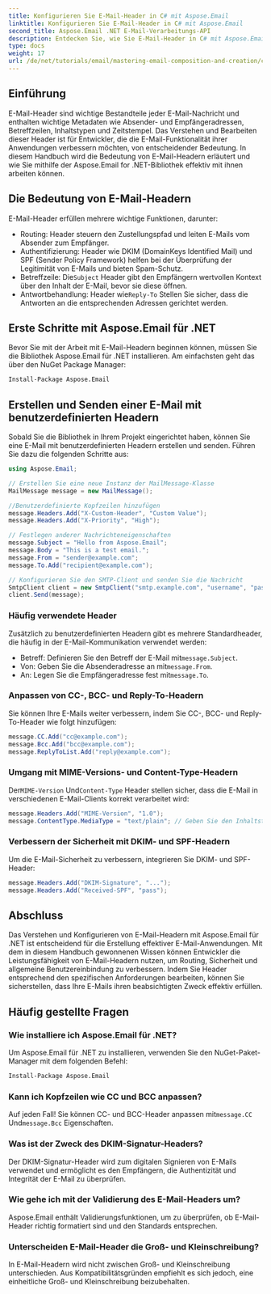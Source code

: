 ```yaml
---
title: Konfigurieren Sie E-Mail-Header in C# mit Aspose.Email
linktitle: Konfigurieren Sie E-Mail-Header in C# mit Aspose.Email
second_title: Aspose.Email .NET E-Mail-Verarbeitungs-API
description: Entdecken Sie, wie Sie E-Mail-Header in C# mit Aspose.Email effektiv nutzen. Dieser umfassende Leitfaden behandelt die Bedeutung von E-Mail-Headern für Routing, Authentifizierung und verbesserte Sicherheit.
type: docs
weight: 17
url: /de/net/tutorials/email/mastering-email-composition-and-creation/configure-email-headers-in-csharp/
---
```

## Einführung

E-Mail-Header sind wichtige Bestandteile jeder E-Mail-Nachricht und enthalten wichtige Metadaten wie Absender- und Empfängeradressen, Betreffzeilen, Inhaltstypen und Zeitstempel. Das Verstehen und Bearbeiten dieser Header ist für Entwickler, die die E-Mail-Funktionalität ihrer Anwendungen verbessern möchten, von entscheidender Bedeutung. In diesem Handbuch wird die Bedeutung von E-Mail-Headern erläutert und wie Sie mithilfe der Aspose.Email for .NET-Bibliothek effektiv mit ihnen arbeiten können.

## Die Bedeutung von E-Mail-Headern

E-Mail-Header erfüllen mehrere wichtige Funktionen, darunter:

- Routing: Header steuern den Zustellungspfad und leiten E-Mails vom Absender zum Empfänger.
- Authentifizierung: Header wie DKIM (DomainKeys Identified Mail) und SPF (Sender Policy Framework) helfen bei der Überprüfung der Legitimität von E-Mails und bieten Spam-Schutz.
-  Betreffzeile: Die`Subject` Header gibt den Empfängern wertvollen Kontext über den Inhalt der E-Mail, bevor sie diese öffnen.
-  Antwortbehandlung: Header wie`Reply-To` Stellen Sie sicher, dass die Antworten an die entsprechenden Adressen gerichtet werden.

## Erste Schritte mit Aspose.Email für .NET

Bevor Sie mit der Arbeit mit E-Mail-Headern beginnen können, müssen Sie die Bibliothek Aspose.Email für .NET installieren. Am einfachsten geht das über den NuGet Package Manager:

```bash
Install-Package Aspose.Email
```

## Erstellen und Senden einer E-Mail mit benutzerdefinierten Headern

Sobald Sie die Bibliothek in Ihrem Projekt eingerichtet haben, können Sie eine E-Mail mit benutzerdefinierten Headern erstellen und senden. Führen Sie dazu die folgenden Schritte aus:

```csharp
using Aspose.Email;

// Erstellen Sie eine neue Instanz der MailMessage-Klasse
MailMessage message = new MailMessage();

//Benutzerdefinierte Kopfzeilen hinzufügen
message.Headers.Add("X-Custom-Header", "Custom Value");
message.Headers.Add("X-Priority", "High");

// Festlegen anderer Nachrichteneigenschaften
message.Subject = "Hello from Aspose.Email";
message.Body = "This is a test email.";
message.From = "sender@example.com";
message.To.Add("recipient@example.com");

// Konfigurieren Sie den SMTP-Client und senden Sie die Nachricht
SmtpClient client = new SmtpClient("smtp.example.com", "username", "password");
client.Send(message);
```

### Häufig verwendete Header

Zusätzlich zu benutzerdefinierten Headern gibt es mehrere Standardheader, die häufig in der E-Mail-Kommunikation verwendet werden:

-  Betreff: Definieren Sie den Betreff der E-Mail mit`message.Subject`.
-  Von: Geben Sie die Absenderadresse an mit`message.From`.
-  An: Legen Sie die Empfängeradresse fest mit`message.To`.

### Anpassen von CC-, BCC- und Reply-To-Headern

Sie können Ihre E-Mails weiter verbessern, indem Sie CC-, BCC- und Reply-To-Header wie folgt hinzufügen:

```csharp
message.CC.Add("cc@example.com");
message.Bcc.Add("bcc@example.com");
message.ReplyToList.Add("reply@example.com");
```

### Umgang mit MIME-Versions- und Content-Type-Headern

 Der`MIME-Version` Und`Content-Type` Header stellen sicher, dass die E-Mail in verschiedenen E-Mail-Clients korrekt verarbeitet wird:

```csharp
message.Headers.Add("MIME-Version", "1.0");
message.ContentType.MediaType = "text/plain"; // Geben Sie den Inhaltstyp an
```

### Verbessern der Sicherheit mit DKIM- und SPF-Headern

Um die E-Mail-Sicherheit zu verbessern, integrieren Sie DKIM- und SPF-Header:

```csharp
message.Headers.Add("DKIM-Signature", "...");
message.Headers.Add("Received-SPF", "pass");
```

## Abschluss

Das Verstehen und Konfigurieren von E-Mail-Headern mit Aspose.Email für .NET ist entscheidend für die Erstellung effektiver E-Mail-Anwendungen. Mit dem in diesem Handbuch gewonnenen Wissen können Entwickler die Leistungsfähigkeit von E-Mail-Headern nutzen, um Routing, Sicherheit und allgemeine Benutzereinbindung zu verbessern. Indem Sie Header entsprechend den spezifischen Anforderungen bearbeiten, können Sie sicherstellen, dass Ihre E-Mails ihren beabsichtigten Zweck effektiv erfüllen.

## Häufig gestellte Fragen

### Wie installiere ich Aspose.Email für .NET?

Um Aspose.Email für .NET zu installieren, verwenden Sie den NuGet-Paket-Manager mit dem folgenden Befehl:
```bash
Install-Package Aspose.Email
```

### Kann ich Kopfzeilen wie CC und BCC anpassen?

 Auf jeden Fall! Sie können CC- und BCC-Header anpassen mit`message.CC` Und`message.Bcc` Eigenschaften.

### Was ist der Zweck des DKIM-Signatur-Headers?

Der DKIM-Signatur-Header wird zum digitalen Signieren von E-Mails verwendet und ermöglicht es den Empfängern, die Authentizität und Integrität der E-Mail zu überprüfen.

### Wie gehe ich mit der Validierung des E-Mail-Headers um?

Aspose.Email enthält Validierungsfunktionen, um zu überprüfen, ob E-Mail-Header richtig formatiert sind und den Standards entsprechen.

### Unterscheiden E-Mail-Header die Groß- und Kleinschreibung?

In E-Mail-Headern wird nicht zwischen Groß- und Kleinschreibung unterschieden. Aus Kompatibilitätsgründen empfiehlt es sich jedoch, eine einheitliche Groß- und Kleinschreibung beizubehalten.